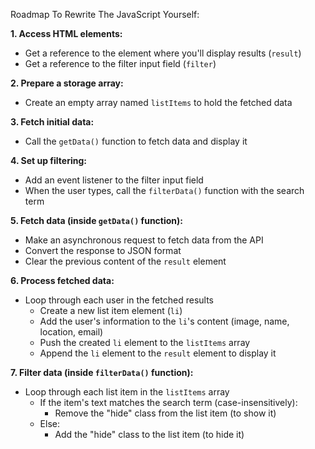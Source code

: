 Roadmap To Rewrite The JavaScript Yourself:

**1. Access HTML elements:**

- Get a reference to the element where you'll display results (`result`)
- Get a reference to the filter input field (`filter`)

**2. Prepare a storage array:**

- Create an empty array named `listItems` to hold the fetched data

**3. Fetch initial data:**

- Call the `getData()` function to fetch data and display it

**4. Set up filtering:**

- Add an event listener to the filter input field
- When the user types, call the `filterData()` function with the search term

**5. Fetch data (inside `getData()` function):**

- Make an asynchronous request to fetch data from the API
- Convert the response to JSON format
- Clear the previous content of the `result` element

**6. Process fetched data:**

- Loop through each user in the fetched results
  - Create a new list item element (`li`)
  - Add the user's information to the `li`'s content (image, name, location, email)
  - Push the created `li` element to the `listItems` array
  - Append the `li` element to the `result` element to display it

**7. Filter data (inside `filterData()` function):**

- Loop through each list item in the `listItems` array
  - If the item's text matches the search term (case-insensitively):
    - Remove the "hide" class from the list item (to show it)
  - Else:
    - Add the "hide" class to the list item (to hide it)
